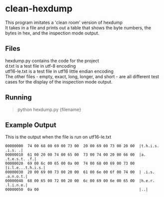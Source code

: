 # clean-hexdump
This program imitates a 'clean room' version of hexdump  
It takes in a file and prints out a table that shows the byte numbers, the bytes in hex, and the inspection mode output.  

## Files
hexdump.py contains the code for the project  
d.txt is a test file in utf-8 encoding  
utf16-le.txt is a test file in utf16 little endian encoding  
The other files - empty, exact, long, longer, and short - are all different test cases for the display of the inspection mode output.  

## Running
> python hexdump.py {filename}

## Example Output
This is the output when the file is run on utf16-le.txt  

    00000000  74 00 68 00 69 00 73 00  20 00 69 00 73 00 20 00  |t.h.i.s. .i.s. .|  
    00000010  61 00 20 00 74 00 65 00  73 00 74 00 20 00 66 00  |a. .t.e.s.t. .f.|  
    00000020  69 00 6c 00 65 00 0a 00  74 00 68 00 69 00 73 00  |i.l.e...t.h.i.s.|  
    00000030  20 00 69 00 73 00 20 00  61 00 6e 00 6f 00 74 00  | .i.s. .a.n.o.t.|  
    00000040  68 00 65 00 72 00 20 00  6c 00 69 00 6e 00 65 00  |h.e.r. .l.i.n.e.|  
    00000050  0a 00                                             |..|  
